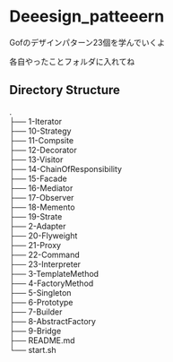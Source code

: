 # Deeesign_patteeern

Gofのデザインパターン23個を学んでいくよ

各自やったことフォルダに入れてね

## Directory Structure

.  
├── 1-Iterator  
├── 10-Strategy  
├── 11-Compsite  
├── 12-Decorator  
├── 13-Visitor  
├── 14-ChainOfResponsibility  
├── 15-Facade  
├── 16-Mediator  
├── 17-Observer  
├── 18-Memento  
├── 19-Strate  
├── 2-Adapter  
├── 20-Flyweight  
├── 21-Proxy  
├── 22-Command  
├── 23-Interpreter  
├── 3-TemplateMethod  
├── 4-FactoryMethod  
├── 5-Singleton  
├── 6-Prototype  
├── 7-Builder  
├── 8-AbstractFactory  
├── 9-Bridge  
├── README.md  
└── start.sh  
